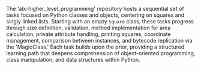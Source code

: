 The 'alx-higher_level_programming' repository hosts a sequential set of tasks focused on Python classes and objects, centering on squares and singly linked lists. Starting with an empty `Square` class, these tasks progress through size definition, validation, method implementation for area calculation, private attribute handling, printing squares, coordinate management, comparison between instances, and bytecode replication via the 'MagicClass.' Each task builds upon the prior, providing a structured learning path that deepens comprehension of object-oriented programming, class manipulation, and data structures within Python. 